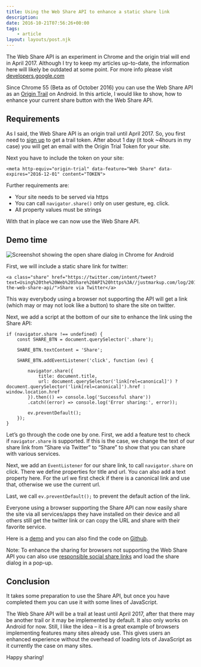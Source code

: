 ```yaml
---
title: Using the Web Share API to enhance a static share link
description: 
date: 2016-10-21T07:56:26+00:00
tags:
    - article
layout: layouts/post.njk
---
```


The Web Share API is an experiment in Chrome and the origin trial will end in April 2017. Although I try to keep my articles up-to-date, the information here will likely be outdated at some point. For more info please visit [developers.google.com](https://developers.google.com/web/updates/2016/10/navigator-share)

Since Chrome 55 (Beta as of October 2016) you can use the Web Share API as an [Origin Trail](https://github.com/jpchase/OriginTrials/blob/gh-pages/developer-guide.md) on Android. In this article, I would like to show, how to enhance your current share button with the Web Share API.

Requirements
------------

As I said, the Web Share API is an origin trail until April 2017. So, you first need to [sign up](https://docs.google.com/forms/d/e/1FAIpQLSfO0_ptFl8r8G0UFhT0xhV17eabG-erUWBDiKSRDTqEZ_9ULQ/viewform) to get a trail token. After about 1 day (it took ~4hours in my case) you will get an email with the Origin Trial Token for your site.

Next you have to include the token on your site:

    <meta http-equiv="origin-trial" data-feature="Web Share" data-expires="2016-12-01" content="TOKEN">
    

Further requirements are:

*   Your site needs to be served via https
*   You can call `navigator.share()` only on user gesture, eg. click.
*   All property values must be strings

With that in place we can now use the Web Share API.

Demo time
---------

![Screenshot showing the open share dialog in Chrome for Android](https://justmarkup.com/log/wp-content/uploads/2016/10/Screenshot_20161021-093847-169x300.png)

First, we will include a static share link for twitter:

    <a class="share" href="https://twitter.com/intent/tweet?text=Using%20the%20Web%20Share%20API%20https%3A//justmarkup.com/log/2016/10/using-the-web-share-api/">Share via Twitter</a>

This way everybody using a browser not supporting the API will get a link (which may or may not look like a button) to share the site on twitter.

Next, we add a script at the bottom of our site to enhance the link using the Share API:

    if (navigator.share !== undefined) {
    	const SHARE_BTN = document.querySelector('.share');
    
    	SHARE_BTN.textContent = 'Share';
    
    	SHARE_BTN.addEventListener('click', function (ev) {
    
    		navigator.share({
    			title: document.title,
    			url: document.querySelector('link[rel=canonical]') ? document.querySelector('link[rel=canonical]').href : window.location.href
    		}).then(() => console.log('Successful share'))
    		.catch((error) => console.log('Error sharing:', error));
    
    		ev.preventDefault();
    	});
    }
    

Let’s go through the code one by one. First, we add a feature test to check if `navigator.share` is supported. If this is the case, we change the text of our share link from “Share via Twitter” to “Share” to show that you can share with various services.

Next, we add an `EventListener` for our share link, to call `navigator.share` on click. There we define properties for title and url. You can also add a text property here. For the url we first check if there is a canonical link and use that, otherwise we use the current url.

Last, we call `ev.preventDefault();` to prevent the default action of the link.

Everyone using a browser supporting the Share API can now easily share the site via all services/apps they have installed on their device and all others still get the twitter link or can copy the URL and share with their favorite service.

Here is a [demo](https://justmarkup.com/web-share-api/using-the-web-share-api.html) and you can also find the code on [Github](https://github.com/justmarkup/demos/blob/gh-pages/web-share-api/using-the-web-share-api.html).

Note: To enhance the sharing for browsers not supporting the Web Share API you can also use [responsible social share links](https://jonsuh.com/blog/social-share-links/) and load the share dialog in a pop-up.

Conclusion
----------

It takes some preparation to use the Share API, but once you have completed them you can use it with some lines of JavaScript.

The Web Share API will be a trail at least until April 2017, after that there may be another trail or it may be implemented by default. It also only works on Android for now. Still, I like the idea – it is a great example of browsers implementing features many sites already use. This gives users an enhanced experience without the overhead of loading lots of JavaScript as it currently the case on many sites.

Happy sharing!